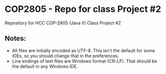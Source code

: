COP2805 - Repo for class Project #2
===============

Repository for HCC COP-2805 (Java II) Class Project #2

Notes:
------

* All files are initially encoded as UTF-8.  This isn't the default for
some IDEs, so you should change that in the preferences.
* Line endings of text files are Windows format (CR-LF).
That should be the default in any Windows IDE.
